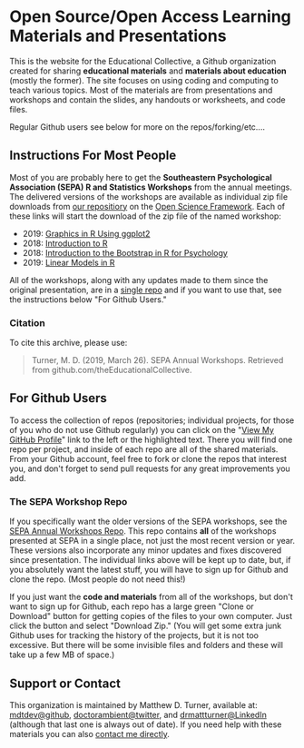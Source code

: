 # Open Source/Open Access Learning Materials and Presentations

This is the website for the Educational Collective, a Github organization created for sharing **educational materials** and **materials about education** (mostly the former). The site focuses on using coding and computing to teach various topics. Most of the materials are from presentations and workshops and contain the slides, any handouts or worksheets, and code files.

Regular Github users see below for more on the repos/forking/etc....

## Instructions For Most People

Most of you are probably here to get the **Southeastern Psychological Association (SEPA) R and Statistics Workshops** from the annual meetings. The delivered versions of the workshops are available as individual zip file downloads from [our repositiory](https://osf.io/hnq32/) on the [Open Science Framework](https://osf.io/). Each of these links will start the download of the zip file of the named workshop:

+ 2019: [Graphics in R Using ggplot2](https://osf.io/8gvey/download)
+ 2018: [Introduction to R](https://osf.io/ehwxv/download)
+ 2018: [Introduction to the Bootstrap in R for Psychology](https://osf.io/pkbre/download)
+ 2019: [Linear Models in R](https://osf.io/fs9na/download)

All of the workshops, along with any updates made to them since the original presentation, are in a [single repo](https://github.com/theEducationalCollective/SEPA-Annual-Workshops) and if you want to use that, see the instructions below "For Github Users."

### Citation

To cite this archive, please use:

> Turner, M. D. (2019, March 26). SEPA Annual Workshops. Retrieved from github.com/theEducationalCollective.

## For Github Users

To access the collection of repos (repositories; individual projects, for those of you who do not use Github regularly) you can click on the "[View My GitHub Profile](https://github.com/theEducationalCollective)" link to the left or the highlighted text. There you will find one repo per project, and inside of each repo are all of the shared materials. From your Github account, feel free to fork or clone the repos that interest you, and don't forget to send pull requests for any great improvements you add. 

### The SEPA Workshop Repo

If you specifically want the older versions of the SEPA workshops, see the [SEPA Annual Workshops Repo](https://github.com/theEducationalCollective/SEPA-Annual-Workshops). This repo contains **all** of the workshops presented at SEPA in a single place, not just the most recent version or year. These versions also incorporate any minor updates and fixes discovered since presentation. The individual links above will be kept up to date, but, if you absolutely want the latest stuff, you will have to sign up for Github and clone the repo. (Most people do not need this!)

If you just want the **code and materials** from all of the workshops, but don't want to sign up for Github, each repo has a large green "Clone or Download" button for getting copies of the files to your own computer. Just click the button and select "Download Zip." (You will get some extra junk Github uses for tracking the history of the projects, but it is not too excessive. But there will be some invisible files and folders and these will take up a few MB of space.)

## Support or Contact

This organization is maintained by Matthew D. Turner, available at: [mdtdev@github](https://github.com/mdtdev), [doctorambient@twitter](https://twitter.com/doctorambient), and [drmattturner@LinkedIn](https://www.linkedin.com/in/drmattturner/) (although that last one is always out of date). If you need help with these materials you can also [contact me directly](mailto:mturner46@gsu.edu).
